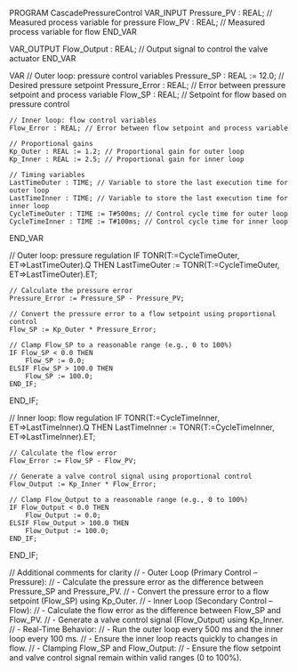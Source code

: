 PROGRAM CascadePressureControl
VAR_INPUT
    Pressure_PV : REAL; // Measured process variable for pressure
    Flow_PV : REAL; // Measured process variable for flow
END_VAR

VAR_OUTPUT
    Flow_Output : REAL; // Output signal to control the valve actuator
END_VAR

VAR
    // Outer loop: pressure control variables
    Pressure_SP : REAL := 12.0; // Desired pressure setpoint
    Pressure_Error : REAL; // Error between pressure setpoint and process variable
    Flow_SP : REAL; // Setpoint for flow based on pressure control

    // Inner loop: flow control variables
    Flow_Error : REAL; // Error between flow setpoint and process variable

    // Proportional gains
    Kp_Outer : REAL := 1.2; // Proportional gain for outer loop
    Kp_Inner : REAL := 2.5; // Proportional gain for inner loop

    // Timing variables
    LastTimeOuter : TIME; // Variable to store the last execution time for outer loop
    LastTimeInner : TIME; // Variable to store the last execution time for inner loop
    CycleTimeOuter : TIME := T#500ms; // Control cycle time for outer loop
    CycleTimeInner : TIME := T#100ms; // Control cycle time for inner loop
END_VAR

// Outer loop: pressure regulation
IF TONR(T:=CycleTimeOuter, ET=>LastTimeOuter).Q THEN
    LastTimeOuter := TONR(T:=CycleTimeOuter, ET=>LastTimeOuter).ET;

    // Calculate the pressure error
    Pressure_Error := Pressure_SP - Pressure_PV;
    
    // Convert the pressure error to a flow setpoint using proportional control
    Flow_SP := Kp_Outer * Pressure_Error;
    
    // Clamp Flow_SP to a reasonable range (e.g., 0 to 100%)
    IF Flow_SP < 0.0 THEN
        Flow_SP := 0.0;
    ELSIF Flow_SP > 100.0 THEN
        Flow_SP := 100.0;
    END_IF;
END_IF;

// Inner loop: flow regulation
IF TONR(T:=CycleTimeInner, ET=>LastTimeInner).Q THEN
    LastTimeInner := TONR(T:=CycleTimeInner, ET=>LastTimeInner).ET;

    // Calculate the flow error
    Flow_Error := Flow_SP - Flow_PV;
    
    // Generate a valve control signal using proportional control
    Flow_Output := Kp_Inner * Flow_Error;
    
    // Clamp Flow_Output to a reasonable range (e.g., 0 to 100%)
    IF Flow_Output < 0.0 THEN
        Flow_Output := 0.0;
    ELSIF Flow_Output > 100.0 THEN
        Flow_Output := 100.0;
    END_IF;
END_IF;

// Additional comments for clarity
// - Outer Loop (Primary Control – Pressure):
//   - Calculate the pressure error as the difference between Pressure_SP and Pressure_PV.
//   - Convert the pressure error to a flow setpoint (Flow_SP) using Kp_Outer.
// - Inner Loop (Secondary Control – Flow):
//   - Calculate the flow error as the difference between Flow_SP and Flow_PV.
//   - Generate a valve control signal (Flow_Output) using Kp_Inner.
// - Real-Time Behavior:
//   - Run the outer loop every 500 ms and the inner loop every 100 ms.
//   - Ensure the inner loop reacts quickly to changes in flow.
// - Clamping Flow_SP and Flow_Output:
//   - Ensure the flow setpoint and valve control signal remain within valid ranges (0 to 100%).




